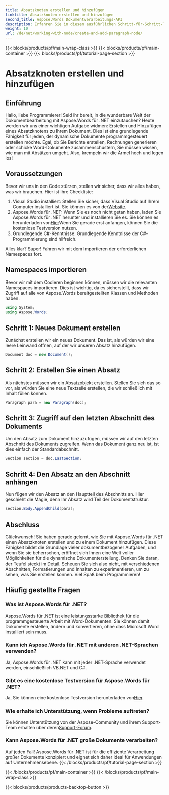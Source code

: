 ```yaml
---
title: Absatzknoten erstellen und hinzufügen
linktitle: Absatzknoten erstellen und hinzufügen
second_title: Aspose.Words Dokumentverarbeitungs-API
description: Erfahren Sie in diesem ausführlichen Schritt-für-Schritt-Tutorial, wie Sie mit Aspose.Words für .NET einen Absatzknoten in einem Dokument erstellen und hinzufügen.
weight: 10
url: /de/net/working-with-node/create-and-add-paragraph-node/
---
```


{{< blocks/products/pf/main-wrap-class >}}
{{< blocks/products/pf/main-container >}}
{{< blocks/products/pf/tutorial-page-section >}}

# Absatzknoten erstellen und hinzufügen

## Einführung

Hallo, liebe Programmierer! Seid ihr bereit, in die wunderbare Welt der Dokumentbearbeitung mit Aspose.Words für .NET einzutauchen? Heute werden wir uns einer wichtigen Aufgabe widmen: Erstellen und Hinzufügen eines Absatzknotens zu Ihrem Dokument. Dies ist eine grundlegende Fähigkeit für jeden, der dynamische Dokumente programmgesteuert erstellen möchte. Egal, ob Sie Berichte erstellen, Rechnungen generieren oder schicke Word-Dokumente zusammenschustern, Sie müssen wissen, wie man mit Absätzen umgeht. Also, krempeln wir die Ärmel hoch und legen los!

## Voraussetzungen

Bevor wir uns in den Code stürzen, stellen wir sicher, dass wir alles haben, was wir brauchen. Hier ist Ihre Checkliste:

1.  Visual Studio installiert: Stellen Sie sicher, dass Visual Studio auf Ihrem Computer installiert ist. Sie können es von der[Website](https://visualstudio.microsoft.com/).
2.  Aspose.Words für .NET: Wenn Sie es noch nicht getan haben, laden Sie Aspose.Words für .NET herunter und installieren Sie es. Sie können es herunterladen von[Hier](https://releases.aspose.com/words/net/)Wenn Sie gerade erst anfangen, können Sie die kostenlose Testversion nutzen.
3. Grundlegende C#-Kenntnisse: Grundlegende Kenntnisse der C#-Programmierung sind hilfreich.

Alles klar? Super! Fahren wir mit dem Importieren der erforderlichen Namespaces fort.

## Namespaces importieren

Bevor wir mit dem Codieren beginnen können, müssen wir die relevanten Namespaces importieren. Dies ist wichtig, da es sicherstellt, dass wir Zugriff auf alle von Aspose.Words bereitgestellten Klassen und Methoden haben.

```csharp
using System;
using Aspose.Words;
```

## Schritt 1: Neues Dokument erstellen

Zunächst erstellen wir ein neues Dokument. Das ist, als würden wir eine leere Leinwand öffnen, auf der wir unseren Absatz hinzufügen.

```csharp
Document doc = new Document();
```

## Schritt 2: Erstellen Sie einen Absatz

Als nächstes müssen wir ein Absatzobjekt erstellen. Stellen Sie sich das so vor, als würden Sie eine neue Textzeile erstellen, die wir schließlich mit Inhalt füllen können.

```csharp
Paragraph para = new Paragraph(doc);
```

## Schritt 3: Zugriff auf den letzten Abschnitt des Dokuments

Um den Absatz zum Dokument hinzuzufügen, müssen wir auf den letzten Abschnitt des Dokuments zugreifen. Wenn das Dokument ganz neu ist, ist dies einfach der Standardabschnitt.

```csharp
Section section = doc.LastSection;
```

## Schritt 4: Den Absatz an den Abschnitt anhängen

Nun fügen wir den Absatz an den Hauptteil des Abschnitts an. Hier geschieht die Magie, denn Ihr Absatz wird Teil der Dokumentstruktur.

```csharp
section.Body.AppendChild(para);
```

## Abschluss

Glückwunsch! Sie haben gerade gelernt, wie Sie mit Aspose.Words für .NET einen Absatzknoten erstellen und zu einem Dokument hinzufügen. Diese Fähigkeit bildet die Grundlage vieler dokumentbezogener Aufgaben, und wenn Sie sie beherrschen, eröffnet sich Ihnen eine Welt voller Möglichkeiten für die dynamische Dokumenterstellung. Denken Sie daran, der Teufel steckt im Detail. Scheuen Sie sich also nicht, mit verschiedenen Abschnitten, Formatierungen und Inhalten zu experimentieren, um zu sehen, was Sie erstellen können. Viel Spaß beim Programmieren!

## Häufig gestellte Fragen

### Was ist Aspose.Words für .NET?
Aspose.Words für .NET ist eine leistungsstarke Bibliothek für die programmgesteuerte Arbeit mit Word-Dokumenten. Sie können damit Dokumente erstellen, ändern und konvertieren, ohne dass Microsoft Word installiert sein muss.

### Kann ich Aspose.Words für .NET mit anderen .NET-Sprachen verwenden?
Ja, Aspose.Words für .NET kann mit jeder .NET-Sprache verwendet werden, einschließlich VB.NET und C#.

### Gibt es eine kostenlose Testversion für Aspose.Words für .NET?
 Ja, Sie können eine kostenlose Testversion herunterladen von[Hier](https://releases.aspose.com/).

### Wie erhalte ich Unterstützung, wenn Probleme auftreten?
Sie können Unterstützung von der Aspose-Community und ihrem Support-Team erhalten über deren[Support-Forum](https://forum.aspose.com/c/words/8).

### Kann Aspose.Words für .NET große Dokumente verarbeiten?
Auf jeden Fall! Aspose.Words für .NET ist für die effiziente Verarbeitung großer Dokumente konzipiert und eignet sich daher ideal für Anwendungen auf Unternehmensebene.
{{< /blocks/products/pf/tutorial-page-section >}}

{{< /blocks/products/pf/main-container >}}
{{< /blocks/products/pf/main-wrap-class >}}

{{< blocks/products/products-backtop-button >}}
